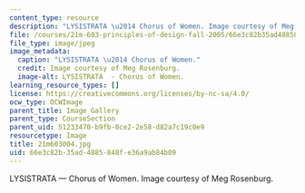 ```yaml
---
content_type: resource
description: "LYSISTRATA \u2014 Chorus of Women. Image courtesy of Meg Rosenburg."
file: /courses/21m-603-principles-of-design-fall-2005/66e3c82b35ad4885848fe36a9ab84b09_21m603004.jpg
file_type: image/jpeg
image_metadata:
  caption: "LYSISTRATA \u2014 Chorus of Women."
  credit: Image courtesy of Meg Rosenburg.
  image-alt: LYSISTRATA  - Chorus of Women.
learning_resource_types: []
license: https://creativecommons.org/licenses/by-nc-sa/4.0/
ocw_type: OCWImage
parent_title: Image Gallery
parent_type: CourseSection
parent_uid: 51233470-b9fb-0ce2-2e58-d82a7c19c0e9
resourcetype: Image
title: 21m603004.jpg
uid: 66e3c82b-35ad-4885-848f-e36a9ab84b09
---
```

LYSISTRATA — Chorus of Women. Image courtesy of Meg Rosenburg.